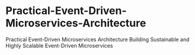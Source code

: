 # Practical-Event-Driven-Microservices-Architecture
Practical Event-Driven Microservices Architecture Building Sustainable and Highly Scalable Event-Driven Microservices
